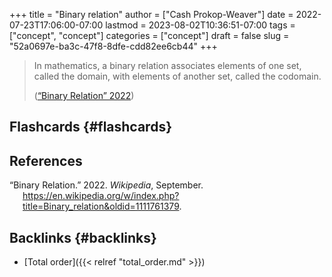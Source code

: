 +++
title = "Binary relation"
author = ["Cash Prokop-Weaver"]
date = 2022-07-23T17:06:00-07:00
lastmod = 2023-08-02T10:36:51-07:00
tags = ["concept", "concept"]
categories = ["concept"]
draft = false
slug = "52a0697e-ba3c-47f8-8dfe-cdd82ee6cb44"
+++

> In mathematics, a binary relation associates elements of one set, called the domain, with elements of another set, called the codomain.
>
> (<a href="#citeproc_bib_item_1">“Binary Relation” 2022</a>)


## Flashcards {#flashcards}

## References

<style>.csl-entry{text-indent: -1.5em; margin-left: 1.5em;}</style><div class="csl-bib-body">
  <div class="csl-entry"><a id="citeproc_bib_item_1"></a>“Binary Relation.” 2022. <i>Wikipedia</i>, September. <a href="https://en.wikipedia.org/w/index.php?title=Binary_relation&oldid=1111761379">https://en.wikipedia.org/w/index.php?title=Binary_relation&#38;oldid=1111761379</a>.</div>
</div>


## Backlinks {#backlinks}

-   [Total order]({{< relref "total_order.md" >}})

